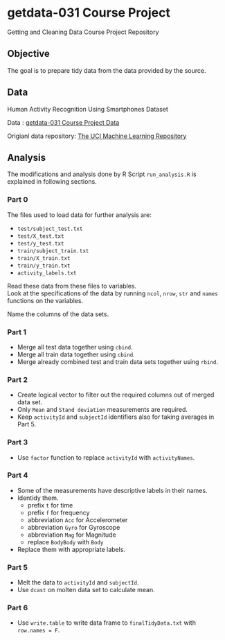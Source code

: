 # getdata-031 Course Project
Getting and Cleaning Data Course Project Repository

## Objective

The goal is to prepare tidy data from the data provided by the source.

## Data
Human Activity Recognition Using Smartphones Dataset  

Data : [getdata-031 Course Project Data](https://d396qusza40orc.cloudfront.net/getdata%2Fprojectfiles%2FUCI%20HAR%20Dataset.zip) 

Origianl data repository: [The UCI Machine Learning Repository](http://archive.ics.uci.edu/ml/datasets/Human+Activity+Recognition+Using+Smartphones)  

## Analysis

The modifications and analysis done by R Script `run_analysis.R` is explained in following sections.

### Part 0 

The files used to load data for further analysis are:


* `test/subject_test.txt`  
* `test/X_test.txt`  
* `test/y_test.txt`  
* `train/subject_train.txt`  
* `train/X_train.txt`  
* `train/y_train.txt`  
* `activity_labels.txt`

Read these data from these files to variables.  
Look at the specifications of the data by running `ncol`, `nrow`, `str` and `names` functions on the variables.  

Name the columns of the data sets.

### Part 1

* Merge all test data together using `cbind`.
* Merge all train data together using `cbind`.
* Merge already combined test and train data sets together using `rbind`.

### Part 2

* Create logical vector to filter out the required columns out of merged data set.
* Only `Mean` and `Stand deviation` measurements are required.
* Keep `activityId` and `subjectId` identifiers also for taking averages in Part 5.

### Part 3

* Use `factor` function to replace `activityId` with `activityNames`.  


### Part 4

* Some of the measurements have descriptive labels in their names.
* Identidy them.
    * prefix `t` for time
    * prefix `f` for frequency 
    * abbreviation `Acc` for Accelerometer
    * abbreviation `Gyro` for Gyroscope
    * abbreviation `Mag` for Magnitude
    * replace `BodyBody` with `Body`
* Replace them with appropriate labels.

### Part 5

* Melt the data to `activityId` and `subjectId`.
* Use `dcast` on molten data set to calculate mean.  


### Part 6

* Use `write.table` to write data frame to `finalTidyData.txt` with `row.names = F`.
